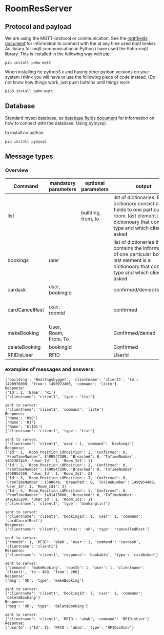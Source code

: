 # RoomResServer

## Protocol and payload
We are using the MQTT-protocol or communication. See the [mqttfields document](mqttFields.py) for information to connect with the at any time used mqtt broker. As library for
mqtt communication in Python i have used the Paho-mqtt library. This is installed in the following way with pip.

```
pip install paho-mqtt
```

When installing for python3.x and having other python versions on your system i think you will have to use the following piece of code instead. (Do not know how things work, just push buttons until things work

```
pip3 install paho-mqtt
```

## Database

Standard mysql database, se [database fields document](DBfields.py) for information on how to connect with the database.
Using pymysql.

to install on python

```
pip install pymysql
```

## Message types

### Overview

|Command|mandatory parameters|optional parameters|output|implemented|
|---|---|---|---|---|
|list | |building, from, to|list of dictionaries. Every dcitionary consist of the fields to one particular room. last element is a dictionoary that contains type and which client asked|YES|
|bookings|user| |list of dictionaries that contains the information of one particular booking. last element is a dictionoary that contains type and which client asked|YES|
|cardask|user, bookingid|   |confirmed/denied/booked|YES|
|cardCancelRest|user, roomid|   |confirmed|YES (will add checking if time already is expired)|
|makeBooking|User, Room, From, To|  |Confirmed/denied|YES|
|deleteBooking|bookingId|   |Confirmed|YES|
|RFIDisUser|RFID|  |UserId|YES|



### examples of messages and answers:


```
{'building': 'Realfagsbygget', 'clientname': 'client1', 'to': 1490976000, 'from': 1490972400, 'command': 'liste'}
Response:
{'Id': 2, 'Name': 'R1'}
{'clientname': 'client1', 'type': 'list'}

sent to server:
{'clientname': 'client1', 'command': 'liste'}
Response:
{'Name': 'R90'}
{'Name': 'R1'}
{'Name': 'El101'}
{'clientname': 'client1', 'type': 'list'}

sent to server:
{'clientname': 'client1', 'user': 1, 'command': 'bookings'}
Response:
{'Id': 1, 'Room_Position_idPosition': 1, 'Confirmed': 0, 'FromTimeNumber': 1490947200, 'Breached': 0, 'ToTimeNumber': 1492367449, 'User_Id': 1, 'Room_Id1': 1}
{'Id': 2, 'Room_Position_idPosition': 2, 'Confirmed': 0, 'FromTimeNumber': 1490947200, 'Breached': 0, 'ToTimeNumber': 1490954400, 'User_Id': 1, 'Room_Id1': 2}
{'Id': 3, 'Room_Position_idPosition': 3, 'Confirmed': 0, 'FromTimeNumber': 1500648, 'Breached': 0, 'ToTimeNumber': 1490954400, 'User_Id': 1, 'Room_Id1': 3}
{'Id': 4, 'Room_Position_idPosition': 1, 'Confirmed': 0, 'FromTimeNumber': 1491473600, 'Breached': 0, 'ToTimeNumber': 1491625200, 'User_Id': 1, 'Room_Id1': 1}
{'clientname': 'client1', 'type': 'bookinglist'}

sent to server:
{'clientname': 'client1', 'bookingId': 1, 'user': 1, 'command': 'cardCancelRest'}
Response:
{'clientname': 'client1', 'status': 'ok', 'type': 'cancelledRest'}

sent to server:
{'roomId': 1, 'RFID': 'abab', 'user': 1, 'command': 'cardask', 'clientname': 'client1'}
Response:
{'clientname': 'client1', 'response': 'bookable', 'type': 'cardAsked'}

sent to server:
{'command': 'makeBooking', 'roomId': 1, 'user': 1, 'clientname': 'client1', 'to': 400, 'from': 200}
Response:
{'msg': 'Ok', 'type': 'makeBooking'}

sent to server:
{'clientname': 'client1', 'bookingId': 7, 'user': 1, 'command': 'deleteBooking'}
Response:
{'msg': 'Ok', 'type': 'deleteBooking'}

sent to server:
{'clientname': 'client1', 'RFID': 'abab', 'command': 'RFIDisUser'}
Response:
{'userId': {'Id': 1}, 'RFID': 'abab', 'type': 'RFIDisUser'}
```